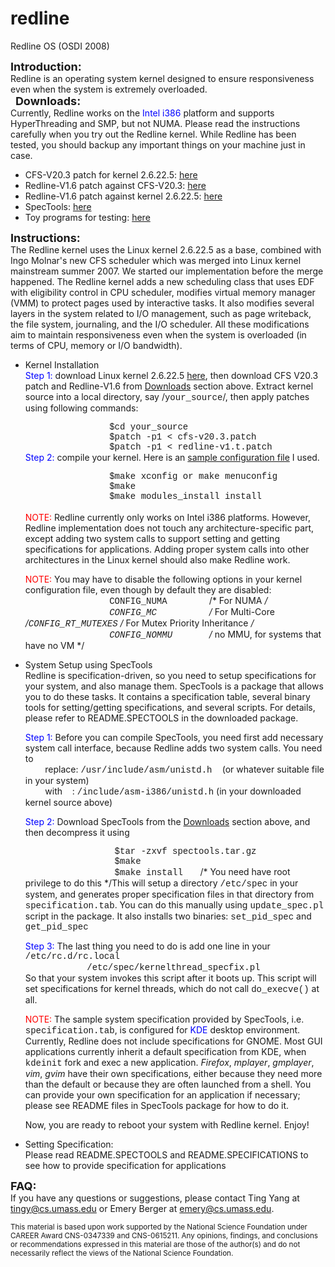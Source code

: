 # redline
Redline OS (OSDI 2008)

**<font size="4"><a name="Introduction">Introduction:</a></font>**  
Redline is an operating system kernel designed to ensure responsiveness even when the system is extremely overloaded.  
  **<font size="4"><a name="Downloads">Downloads:</a></font>**  
Currently, Redline works on the <font color="#0000ff">Intel i386</font> platform and supports HyperThreading and SMP, but not NUMA. Please read the instructions carefully when you try out the Redline kernel. While Redline has been tested, you should backup any important things on your machine just in case.

*   CFS-V20.3 patch for kernel 2.6.22.5: [here](http://www.cs.umass.edu/~emery/redline/Code/cfs-2.6.22.5-v20.3.tar.gz)
*   Redline-V1.6 patch against CFS-V20.3: [here](http://www.cs.umass.edu/~emery/redline/Code/redline-v1.6-cfs.tar.gz)
*   Redline-V1.6 patch against kernel 2.6.22.5: [here](http://www.cs.umass.edu/~emery/redline/Code/redline-v1.6-vanilla.tar.gz)
*   SpecTools: [here](http://www.cs.umass.edu/~emery/redline/Code/spectools.tar.gz)
*   Toy programs for testing: [here](http://www.cs.umass.edu/~emery/redline/Code/toys.tar.gz)

**<font size="4"><a name="Instructions">Instructions:</a></font>**  
The Redline kernel uses the Linux kernel 2.6.22.5 as a base, combined with Ingo Molnar's new CFS scheduler which was merged into Linux kernel mainstream summer 2007\. We started our implementation before the merge happened. The Redline kernel adds a new scheduling class that uses EDF with eligibility control in CPU scheduler, modifies virtual memory manager (VMM) to protect pages used by interactive tasks. It also modifies several layers in the system related to I/O management, such as page writeback, the file system, journaling, and the I/O scheduler. All these modifications aim to maintain responsiveness even when the system is overloaded (in terms of CPU, memory or I/O bandwidth).

*   Kernel Installation  
    <font color="#0000ff">Step 1:</font> download Linux kernel 2.6.22.5 [here](http://www.kernel.org), then download CFS V20.3 patch and Redline-V1.6 from [Downloads](index.html#Downloads) section above. Extract kernel source into a local directory, say /<font face="Courier">your_source</font>/, then apply patches using following commands:  

    <font face="Courier">                $cd your_source  
                    $patch -p1 < cfs-v20.3.patch  
                    $patch -p1 < redline-v1.t.patch</font>  
    <font color="#0000ff">Step 2:</font> compile your kernel. Here is an [sample configuration file](http://www.cs.umass.edu/~emery/redline/Code/redline.sample.config) I used.  

    <font face="Courier">                $make xconfig or make menuconfig  
                    $make  
                    $make modules_install install  
    </font>  
    <font color="#ff0000">NOTE:</font> Redline currently only works on Intel i386 platforms. However, Redline implementation does not touch any architecture-specific part, except adding two system calls to support setting and getting specifications for applications. Adding proper system calls into other architectures in the Linux kernel should also make Redline work.  

    <font color="#ff0000">NOTE:</font> You may have to disable the following options in your kernel configuration file, even though by default they are disabled:  
    <font face="Courier">                CONFIG_NUMA        </font>/* For NUMA */<font face="Courier">  
                    CONFIG_MC          </font>/* For Multi-Core */<font face="Courier">CONFIG_RT_MUTEXES</font> /* For Mutex Priority Inheritance */<font face="Courier">  
                    CONFIG_NOMMU       </font>/* no MMU, for systems that have no VM */
*   System Setup using SpecTools  
    Redline is specification-driven, so you need to setup specifications for your system, and also manage them. SpecTools is a package that allows you to do these tasks. It contains a specification table, several binary tools for setting/getting specifications, and several scripts. For details, please refer to README.SPECTOOLS in the downloaded package.  

    <font color="#0000ff">Step 1:</font> Before you can compile SpecTools, you need first add necessary system call interface, because Redline adds two system calls. You need to  
            replace: <font face="Courier">/usr/include/asm/unistd.h </font>  (or whatever suitable file in your system)  
            with    : <font face="Courier">/include/asm-i386/unistd.h</font> (in your downloaded kernel source above)  

    <font color="#0000ff">Step 2:</font> Download SpecTools from the [Downloads](index.html#Downloads) section above, and then decompress it using  

    <font face="Courier">                 $tar -zxvf spectools.tar.gz  
                     $make  
                     $make install</font>       /* You need have root privilege to do this */This will setup a directory <font face="Courier">/etc/spec</font> in your system, and generates proper specification files in that directory from <font face="Courier">specification.tab</font>. You can do this manually using <font face="Courier">update_spec.pl</font> script in the package. It also installs two binaries: <font face="Courier">set_pid_spec</font> and <font face="Courier">get_pid_spec</font>  

    <font color="#0000ff">Step 3:</font> The last thing you need to do is add one line in your <font face="Courier">/etc/rc.d/rc.local</font>  
                             <font face="Courier">/etc/spec/kernelthread_specfix.pl</font>  
    So that your system invokes this script after it boots up. This script will set specifications for kernel threads, which do not call <font face="Courier">do_execve()</font> at all.  

    <font color="#ff0000">NOTE:</font> The sample system specification provided by SpecTools, i.e. <font face="Courier">specification.tab</font>, is configured for <font color="#0000ff">KDE</font> desktop environment. Currently, Redline does not include specifications for GNOME. Most GUI applications currently inherit a default specification from KDE, when <font face="Courier">kdeinit</font> fork and exec a new application. _Firefox_, _mplayer_, _gmplayer_, _vim_, _gvim_ have their own specifications, either because they need more than the default or because they are often launched from a shell. You can provide your own specification for an application if necessary; please see README files in SpecTools package for how to do it.  

    Now, you are ready to reboot your system with Redline kernel. Enjoy!  

*   Setting Specification:  
    Please read README.SPECTOOLS and README.SPECIFICATIONS to see how to provide specification for applications

**<font size="4"><a name="FAQ">FAQ:</a></font>**  
If you have any questions or suggestions, please contact Ting Yang at tingy@cs.umass.edu or Emery Berger at emery@cs.umass.edu.

<small>This material is based upon work supported by the National Science Foundation under CAREER Award CNS-0347339 and CNS-0615211\. Any opinions, findings, and conclusions or recommendations expressed in this material are those of the author(s) and do not necessarily reflect the views of the National Science Foundation.</small>